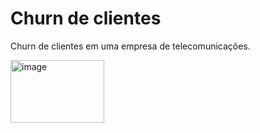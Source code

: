 # Churn de clientes
Churn de clientes em uma empresa de telecomunicações. 

<img src="https://github.com/user-attachments/assets/27f38f4b-29a3-460e-9330-e1fbec50bf25" alt="image" width="150" height="100">

